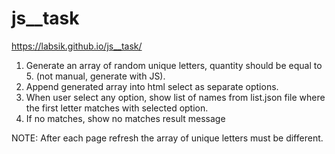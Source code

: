 # js__task
https://labsik.github.io/js__task/



1. Generate an array of random unique letters, quantity should be equal to 5. (not manual, generate with JS).
2. Append generated array into html select as separate options.
3. When user select any option, show list of names from list.json file where the first letter matches with selected option.
4. If no matches, show no matches result message

NOTE: After each page refresh the array of unique letters must be different.
